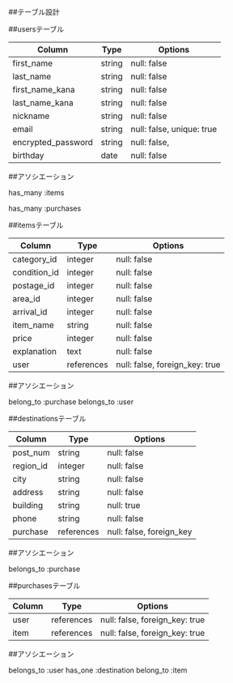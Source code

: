 ##テーブル設計

##usersテーブル 

| Column                | Type       | Options                        |
| --------------------- | ---------- | ------------------------------ |
| first_name            | string     | null: false                    |
| last_name             | string     | null: false                    |
| first_name_kana       | string     | null: false                    |
| last_name_kana        | string     | null: false                    |
| nickname              | string     | null: false                    |
| email                 | string     | null: false, unique: true      |
| encrypted_password    | string     | null: false,                   |
| birthday              | date       | null: false

##アソシエーション

has_many :items

has_many :purchases

##itemsテーブル

| Column      | Type       | Options                        |
| ----------  | ---------- | ------------------------------ |
| category_id | integer    | null: false                    |
| condition_id| integer    | null: false                    |
| postage_id  | integer    | null: false                    |
| area_id     | integer    | null: false                    |
| arrival_id  | integer    | null: false                    |
| item_name   | string     | null: false                    |
| price       | integer    | null: false                    |
| explanation | text       | null: false                    |
| user        | references | null: false, foreign_key: true | 

##アソシエーション

belong_to :purchase
belongs_to :user

##destinationsテーブル


| Column   | Type       | Options                        |
| -------  | ---------- | ------------------------------ |
| post_num | string     | null: false                    |
| region_id| integer    | null: false                    |
| city     | string     | null: false                    |
| address  | string     | null: false                    |
| building | string     | null: true                     |
| phone    | string     | null: false                    |
| purchase |references  | null: false, foreign_key       |

##アソシエーション

belongs_to :purchase

##purchasesテーブル


| Column   | Type       | Options                        |
| -------  | ---------- | ------------------------------ |
| user  | references  | null: false, foreign_key: true |
| item  | references  | null: false, foreign_key: true |

##アソシエーション

belongs_to :user
has_one :destination
belong_to :item


